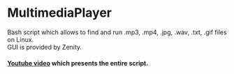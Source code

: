 # MultimediaPlayer
Bash script which allows to find and run .mp3, .mp4, .jpg, .wav, .txt, .gif files on Linux.\
GUI is provided by Zenity.
#### [Youtube video](https://youtu.be/VcboDPG4od0) which presents the entire script.
